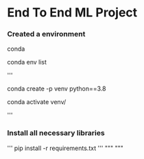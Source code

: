 # End To End ML Project

### Created a environment 
conda

conda env list

'''

conda create -p venv python==3.8


conda activate venv/

'''

### Install all necessary libraries
'''
pip install -r requirements.txt
'''
"""
"""